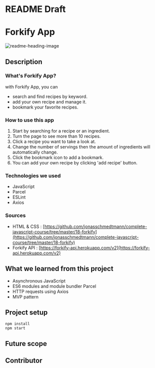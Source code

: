 # README Draft

# Forkify App

![readme-heading-image](../readme_assets/readme1.png)

## Description

### What's Forkify App?

with Forkify App, you can

- search and find recipes by keyword.
- add your own recipe and manage it.
- bookmark your favorite recipes.

### How to use this app

1. Start by searching for a recipe or an ingredient.
2. Turn the page to see more than 10 recipes.
3. Click a recipe you want to take a look at.
4. Change the number of servings then the amount of ingredients will automatically change.
5. Click the bookmark icon to add a bookmark.
6. You can add your own recipe by clicking 'add recipe' button.

### Technologies we used

- JavaScript
- Parcel
- ESLint
- Axios

### Sources

- HTML & CSS : [https://github.com/jonasschmedtmann/complete-javascript-course/tree/master/18-forkify](https://github.com/jonasschmedtmann/complete-javascript-course/tree/master/18-forkify)
- Forkify API : [https://forkify-api.herokuapp.com/v2](https://forkify-api.herokuapp.com/v2)

## What we learned from this project

- Asynchronous JavaScript
- ES6 modules and module bundler Parcel
- HTTP requests using Axios
- MVP pattern

## Project setup

```
npm install
npm start

```

## Future scope

## Contributor